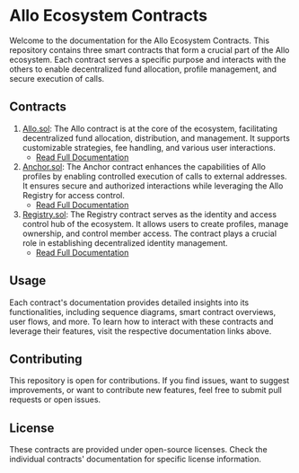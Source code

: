 # Allo Ecosystem Contracts

Welcome to the documentation for the Allo Ecosystem Contracts. This repository contains three smart contracts that form a crucial part of the Allo  ecosystem. Each contract serves a specific purpose and interacts with the others to enable decentralized fund allocation, profile management, and secure execution of calls.

## Contracts

1. [Allo.sol](./Allo.sol): The Allo contract is at the core of the ecosystem, facilitating decentralized fund allocation, distribution, and management. It supports customizable strategies, fee handling, and various user interactions.
    * [Read Full Documentation](./Allo.md)
2. [Anchor.sol](./Anchor.sol): The Anchor contract enhances the capabilities of Allo profiles by enabling controlled execution of calls to external addresses. It ensures secure and authorized interactions while leveraging the Allo Registry for access control.
    * [Read Full Documentation](./Anchor.md)
3. [Registry.sol](./Registry.sol): The Registry contract serves as the identity and access control hub of the ecosystem. It allows users to create profiles, manage ownership, and control member access. The contract plays a crucial role in establishing decentralized identity management.
    * [Read Full Documentation](./Registry.md)

## Usage

Each contract's documentation provides detailed insights into its functionalities, including sequence diagrams, smart contract overviews, user flows, and more. To learn how to interact with these contracts and leverage their features, visit the respective documentation links above.

## Contributing

This repository is open for contributions. If you find issues, want to suggest improvements, or want to contribute new features, feel free to submit pull requests or open issues.

## License

These contracts are provided under open-source licenses. Check the individual contracts' documentation for specific license information.
